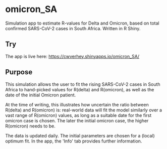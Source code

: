# omicron_SA
Simulation app to estimate R-values for Delta and Omicron, based on total confirmed SARS-CoV-2 cases in South Africa. Written in R Shiny.

## Try
The app is live here: https://cwverhey.shinyapps.io/omicron_SA/

## Purpose
This simulation allows the user to fit the rising SARS-CoV-2 cases in South Africa to hand-picked values for R(delta) and R(omicron), as well as the date of the initial Omicron patient.

At the time of writing, this illustrates how uncertain the ratio between R(delta) and R(omicron) is: real-world data will fit the model similarly over a vast range of R(omicron) values, as long as a suitable date for the first omicron case is chosen. The later the initial omicron case, the higher R(omicron) needs to be.

The data is updated daily. The initial parameters are chosen for a (local) optimum fit. In the app, the 'Info' tab provides further information.
